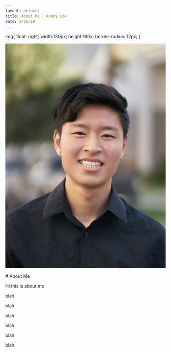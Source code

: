 ```yaml
---
layout: default
title: About Me | Kenny Lov
date: 4/26/18
---
```

<style> nav ul li:nth-child(2) { text-decoration: underline; } </style>

img{
  float: right; 
  width:130px;
  height:190x; 
  border-radius: 12px;
}

<p>
<img src="linkedin pic.jpg">
</p>
# About Me


Hi this is about me

blah

blah

blah

blah

blah

blah
